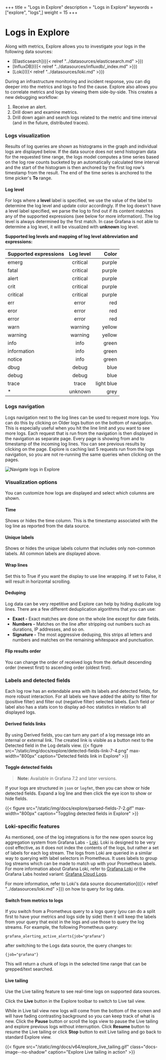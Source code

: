 +++
title = "Logs in Explore"
description = "Logs in Explore"
keywords = ["explore", "logs",]
weight = 15
+++

# Logs in Explore

Along with metrics, Explore allows you to investigate your logs in the following data sources:

- [Elasticsearch]({{< relref "../datasources/elasticsearch.md" >}})
- [InfluxDB]({{< relref "../datasources/influxdb/_index.md" >}})
- [Loki]({{< relref "../datasources/loki.md" >}})

During an infrastructure monitoring and incident response, you can dig deeper into the metrics and logs to find the cause. Explore also allows you to correlate metrics and logs by viewing them side-by-side. This creates a new debugging workflow:

1. Receive an alert.
1. Drill down and examine metrics.
1. Drill down again and search logs related to the metric and time interval (and in the future, distributed traces).

### Logs visualization

Results of log queries are shown as histograms in the graph and individual logs are displayed below. If the data source does not send histogram data for the requested time range, the logs model computes a time series based on the log row counts bucketed by an automatically calculated time interval and the start of the histogram is then anchored by the first log row's timestamp from the result. The end of the time series is anchored to the time picker's **To** range.

#### Log level

For logs where a **level** label is specified, we use the value of the label to determine the log level and update color accordingly. If the log doesn't have a level label specified, we parse the log to find out if its content matches any of the supported expressions (see below for more information). The log level is always determined by the first match. In case Grafana is not able to determine a log level, it will be visualized with **unknown** log level.

**Supported log levels and mapping of log level abbreviation and expressions:**

| Supported expressions | Log level |      Color |
| --------------------- | :-------: | ---------: |
| emerg                 | critical  |     purple |
| fatal                 | critical  |     purple |
| alert                 | critical  |     purple |
| crit                  | critical  |     purple |
| critical              | critical  |     purple |
| err                   |   error   |        red |
| eror                  |   error   |        red |
| error                 |   error   |        red |
| warn                  |  warning  |     yellow |
| warning               |  warning  |     yellow |
| info                  |   info    |      green |
| information           |   info    |      green |
| notice                |   info    |      green |
| dbug                  |   debug   |       blue |
| debug                 |   debug   |       blue |
| trace                 |   trace   | light blue |
| \*                    |  unknown  |       grey |

### Logs navigation

Logs navigation next to the log lines can be used to request more logs. You can do this by clicking on Older logs button on the bottom of navigation. This is especially useful when you hit the line limit and you want to see more logs. Each request that is run from the navigation is then displayed in the navigation as separate page. Every page is showing from and to timestamp of the incoming log lines. You can see previous results by clicking on the page. Explore is caching last 5 requests run from the logs navigation, so you are not re-running the same queries when clicking on the pages.

![Navigate logs in Explore](/static/img/docs/explore/navigate-logs-8-0.png)

### Visualization options

You can customize how logs are displayed and select which columns are shown.

#### Time

Shows or hides the time column. This is the timestamp associated with the log line as reported from the data source.

#### Unique labels

Shows or hides the unique labels column that includes only non-common labels. All common labels are displayed above.

#### Wrap lines

Set this to True if you want the display to use line wrapping. If set to False, it will result in horizontal scrolling.

#### Deduping

Log data can be very repetitive and Explore can help by hiding duplicate log lines. There are a few different deduplication algorithms that you can use:

- **Exact -** Exact matches are done on the whole line except for date fields.
- **Numbers -** Matches on the line after stripping out numbers such as durations, IP addresses, and so on.
- **Signature -** The most aggressive deduping, this strips all letters and numbers and matches on the remaining whitespace and punctuation.

#### Flip results order

You can change the order of received logs from the default descending order (newest first) to ascending order (oldest first).

### Labels and detected fields

Each log row has an extendable area with its labels and detected fields, for more robust interaction. For all labels we have added the ability to filter for (positive filter) and filter out (negative filter) selected labels. Each field or label also has a stats icon to display ad-hoc statistics in relation to all displayed logs.

#### Derived fields links

By using Derived fields, you can turn any part of a log message into an internal or external link. The created link is visible as a button next to the Detected field in the Log details view.
{{< figure src="/static/img/docs/explore/detected-fields-link-7-4.png" max-width="800px" caption="Detected fields link in Explore" >}}

#### Toggle detected fields

> **Note:** Available in Grafana 7.2 and later versions.

If your logs are structured in `json` or `logfmt`, then you can show or hide detected fields. Expand a log line and then click the eye icon to show or hide fields.

{{< figure src="/static/img/docs/explore/parsed-fields-7-2.gif" max-width="800px" caption="Toggling detected fields in Explore" >}}

### Loki-specific features

As mentioned, one of the log integrations is for the new open source log aggregation system from Grafana Labs - [Loki](https://github.com/grafana/loki). Loki is designed to be very cost effective, as it does not index the contents of the logs, but rather a set of labels for each log stream. The logs from Loki are queried in a similar way to querying with label selectors in Prometheus. It uses labels to group log streams which can be made to match up with your Prometheus labels. For more information about Grafana Loki, refer to [Grafana Loki](https://github.com/grafana/loki) or the Grafana Labs hosted variant: [Grafana Cloud Logs](https://grafana.com/loki).

For more information, refer to Loki's data source documentation]({{< relref "../datasources/loki.md" >}}) on how to query for log data.

#### Switch from metrics to logs

If you switch from a Prometheus query to a logs query (you can do a split first to have your metrics and logs side by side) then it will keep the labels from your query that exist in the logs and use those to query the log streams. For example, the following Prometheus query:

`grafana_alerting_active_alerts{job="grafana"}`

after switching to the Logs data source, the query changes to:

`{job="grafana"}`

This will return a chunk of logs in the selected time range that can be grepped/text searched.

#### Live tailing

Use the Live tailing feature to see real-time logs on supported data sources.

Click the **Live** button in the Explore toolbar to switch to Live tail view.

While in Live tail view new logs will come from the bottom of the screen and will have fading contrasting background so you can keep track of what is new. Click the **Pause** button or scroll the logs view to pause the Live tailing and explore previous logs without interruption. Click **Resume** button to resume the Live tailing or click **Stop** button to exit Live tailing and go back to standard Explore view.

{{< figure src="/static/img/docs/v64/explore_live_tailing.gif" class="docs-image--no-shadow" caption="Explore Live tailing in action" >}}
